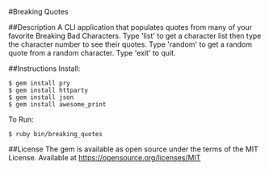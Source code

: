 #Breaking Quotes

##Description
A CLI application that populates quotes from many of your favorite Breaking Bad Characters.
Type 'list' to get a character list then type the character number to see their  quotes.
Type 'random' to get a random quote from a random character.
Type 'exit' to quit.

##Instructions
Install:
```
$ gem install pry
$ gem install httparty
$ gem install json
$ gem install awesome_print
```

To Run:
```
$ ruby bin/breaking_quotes
```

##License
The gem is available as open source under the terms of the MIT License.
Available at https://opensource.org/licenses/MIT
